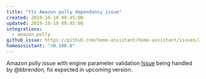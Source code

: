 ```yaml
---
title: "tts Amazon polly dependancy issue"
created: 2019-10-19 09:45:00
updated: 2019-10-19 09:45:00
integrations:
  - amazon_polly
github_issue: https://github.com/home-assistant/home-assistant/issues/27418
homeassistant: ">0.100.0"
---
```


Amazon polly issue with engine parameter validation
[Issue](https://github.com/home-assistant/home-assistant/issues/27418) being handled by @bbrendon, fix expected in upcoming version.
